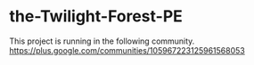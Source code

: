 # the-Twilight-Forest-PE
This project is running in the following community.  
https://plus.google.com/communities/105967223125961568053
